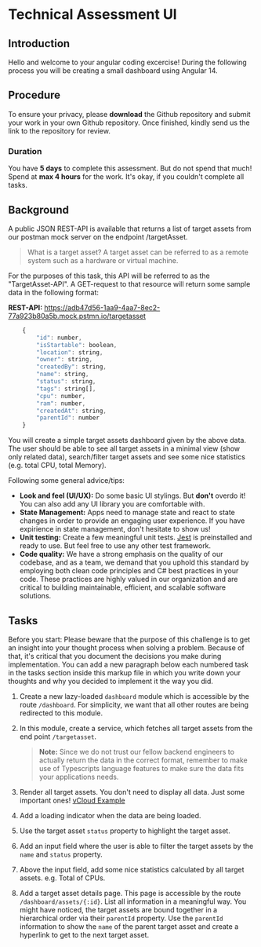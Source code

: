 # Technical Assessment UI

## Introduction

Hello and welcome to your angular coding excercise! During the following process you will be creating a small dashboard using Angular 14.

## Procedure

To ensure your privacy, please **download** the Github repository and submit your work in your own Github repository. Once finished, kindly send us the link to the repository for review.

### Duration

You have **5 days** to complete this assessment. But do not spend that much! Spend at **max 4 hours** for the work. It's okay, if you couldn't complete all tasks.

## Background

A public JSON REST-API is available that returns a list of target assets from our postman mock server on the endpoint /targetAsset.

> What is a target asset?
> A target asset can be referred to as a remote system such as a hardware or virtual machine.

For the purposes of this task, this API will be referred to as the "TargetAsset-API". A GET-request to that resource will return some sample data in the following format:

**REST-API:** https://adb47d56-1aa9-4aa7-8ec2-77a923b80a5b.mock.pstmn.io/targetasset

```javascript
    {
        "id": number,
        "isStartable": boolean,
        "location": string,
        "owner": string,
        "createdBy": string,
        "name": string,
        "status": string,
        "tags": string[],
        "cpu": number,
        "ram": number,
        "createdAt": string,
        "parentId": number
    }
```

You will create a simple target assets dashboard given by the above data. The user should be able to see all target assets in a minimal view (show only related data), search/filter target assets and see some nice statistics (e.g. total CPU, total Memory).

Following some general advice/tips:

- **Look and feel (UI/UX):** Do some basic UI stylings. But **don't** overdo it! You can also add any UI library you are comfortable with.
- **State Management:** Apps need to manage state and react to state changes in order to provide an engaging user experience. If you have expirience in state management, don't hesitate to show us!
- **Unit testing:** Create a few meaningful unit tests. [Jest](https://jestjs.io/) is preinstalled and ready to use. But feel free to use any other test framework.
- **Code quality:** We have a strong emphasis on the quality of our codebase, and as a team, we demand that you uphold this standard by employing both clean code principles and C# best practices in your code. These practices are highly valued in our organization and are critical to building maintainable, efficient, and scalable software solutions.

## Tasks
Before you start: Please beware that the purpose of this challenge is to get an insight into your thought process when solving a problem. Because of that, it's critical that you document the decisions you make during implementation. You can add a new paragraph below each numbered task in the tasks section inside this markup file in which you write down your thoughts and why you decided to implement it the way you did.

1. Create a new lazy-loaded `dashboard` module which is accessible by the route `/dashboard`. For simplicity, we want that all other routes are being redirected to this module.  


2. In this module, create a service, which fetches all target assets from the end point `/targetasset`.

   > **Note:** Since we do not trust our fellow backend engineers to actually return the data in the correct format, remember to make use of Typescripts language features to make sure the data fits your applications needs.

3. Render all target assets. You don't need to display all data. Just some important ones! [vCloud Example](https://thinfactory.com/wp-content/uploads/afbeelding-vcloud-director.jpg)
4. Add a loading indicator when the data are being loaded.
5. Use the target asset `status` property to highlight the target asset.
6. Add an input field where the user is able to filter the target assets by the `name` and `status` property.
7. Above the input field, add some nice statistics calculated by all target assets. e.g. Total of CPUs.
8. Add a target asset details page. This page is accessible by the route `/dashboard/assets/{:id}`. List all information in a meaningful way. You might have noticed, the target assets are bound together in a hierarchical order via their `parentId` property. Use the `parentId` information to show the `name` of the parent target asset and create a hyperlink to get to the next target asset.
